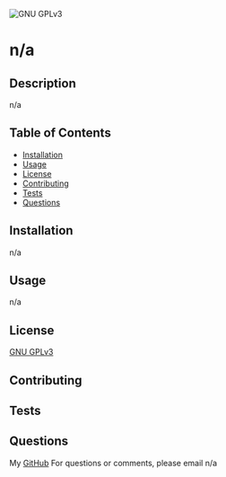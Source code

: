 
  ![GNU GPLv3](https://img.shields.io/badge/license-GPL-blue)
  # n/a

  ## Description
  n/a

  ## Table of Contents
  * [Installation](#installation)
  * [Usage](#usage)
  * [License](#license)
  * [Contributing](#contributing)
  * [Tests](#tests)
  * [Questions](#questions)

  ## Installation
  n/a

  ## Usage
  n/a 

  ## License
  [GNU GPLv3](https://choosealicense.com/licenses/gpl-3.0/)

  ## Contributing

  ## Tests

  ## Questions
  My [GitHub](n/a)
  For questions or comments, please email n/a

